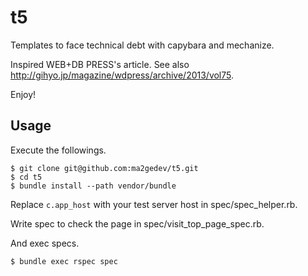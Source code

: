 # t5

Templates to face technical debt with capybara and mechanize.

Inspired WEB+DB PRESS's article. See also <http://gihyo.jp/magazine/wdpress/archive/2013/vol75>.

Enjoy!

## Usage

Execute the followings.

    $ git clone git@github.com:ma2gedev/t5.git
    $ cd t5
    $ bundle install --path vendor/bundle

Replace `c.app_host` with your test server host in spec/spec_helper.rb.

Write spec to check the page in spec/visit_top_page_spec.rb.

And exec specs.

    $ bundle exec rspec spec

